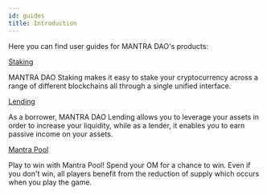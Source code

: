```yaml
---
id: guides
title: Introduction
---
```


Here you can find user guides for MANTRA DAO's products:

[Staking](staking)

MANTRA DAO Staking makes it easy to stake your cryptocurrency across a range of different blockchains all through a single unified interface.

[Lending](lending)

As a borrower, MANTRA DAO Lending allows you to leverage your assets in order to increase your liquidity, while as a lender, it enables you to earn passive income on your assets.

[Mantra Pool](mantra-pool)

Play to win with Mantra Pool! Spend your OM for a chance to win. Even if you don't win, all players benefit from the reduction of supply which occurs when you play the game.